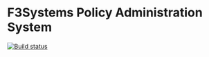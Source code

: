 # F3Systems Policy Administration System

[![Build status](https://ci.appveyor.com/api/projects/status/bknn28sf4g9wk30e?svg=true)](https://ci.appveyor.com/project/f3systems/pas)
